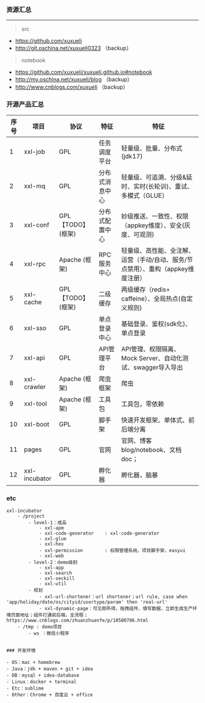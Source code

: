 ### 资源汇总

---
> src
- https://github.com/xuxueli
- http://git.oschina.net/xuxueli0323 （backup）

> notebook
- https://github.com/xuxueli/xuxueli.github.io#notebook
- http://my.oschina.net/xuxueli/blog （backup）
- http://www.cnblogs.com/xuxueli （backup）


### 开源产品汇总

序号 | 项目             | 协议                    | 特征      |  特征
----|----------------|-----------------------|---------|--- 
1   | xxl-job        | GPL                   | 任务调度平台  |  轻量级、批量、分布式(jdk17)
2   | xxl-mq         | GPL                   | 分布式消息中心 |  轻量级、可追溯、分级&延时、实时(长轮训)、重试、多模式（GLUE）
3   | xxl-conf       | GPL【TODO】(框架)         | 分布式配置中心 |  妙级推送、一致性、权限（appkey维度）、安全(灰度、可观测)     
4   | xxl-rpc        | Apache (框架)           | RPC服务中心 |  轻量级、高性能、全注解、运营（手动/自动、服务/节点禁用）、重构（appkey维度注册） 
5   | xxl-cache      | GPL【TODO】(框架)         | 二级缓存    |  两级缓存（redis+ caffeine）、全局热点(自定义规则)
6   | xxl-sso        | GPL                   | 单点登录中心  |  基础登录、鉴权(sdk化)、单点登录
7   | xxl-api        | GPL                   | API管理平台 |   API管理、权限隔离、Mock Server、自动化测试、swagger导入导出
8   | xxl-crawler    | Apache (框架)           | 爬虫框架    |  爬虫                 
9   | xxl-tool       | Apache (框架)           | 工具包     |  工具包，零依赖                
10  | xxl-boot       | GPL                   | 脚手架     |  快速开发框架、单体式、前后端分离             
11  | pages          | GPL                   | 官网      |  官网、博客 blog/notebook、文档 doc；
12  | xxl-incubator  | GPL                   | 孵化器     |   孵化器，脑暴             

### etc 
```
xxl-incubator
    - /project
        - level-1：成品
            - xxl-apm
            - xxl-code-generator    : xxl-code-generator
            - xxl-glue
            - xxl-hex
            - xxl-permission        : 权限管理系统、项目脚手架，easyui
            - xxl-web
        - level-2：demo级别
            - xxl-app
            - xxl-search
            - xxl-seckill 
            - xxl-util
        - 规划
            - xxl-url-shortener：url shortener；url rule, case when 'app/holiday/date/os/cityid/usertype/param' then 'real-url'
            - xxl-dynamic-page：可见即所得，拖拽组件、填写数据，立即生成生产环境页面地址；组件打通前后端，全流程；https://www.cnblogs.com/zhuanzhuanfe/p/10500786.html
    - /tmp : demo项目
        - ws ：微信小程序
        
       
### 开发环境

- OS：mac + homebrew 
- Java：jdk + maven + git + idea
- DB：mysql + idea-database
- Linux：docker + terminal
- Etc：sublime
- Other：Chrome + 百度云 + office
